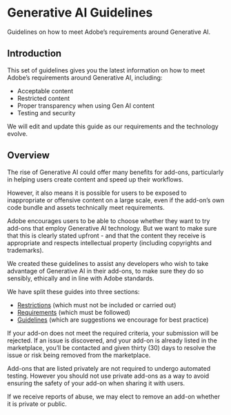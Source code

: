 # Generative AI Guidelines
Guidelines on how to meet Adobe’s requirements around Generative AI.

## Introduction
This set of guidelines gives you the latest information on how to meet Adobe’s requirements around Generative AI, including:

- Acceptable content
- Restricted content
- Proper transparency when using Gen AI content
- Testing and security

We will edit and update this guide as our requirements and the technology evolve.

## Overview
The rise of Generative AI could offer many benefits for add-ons, particularly in helping users create content and speed up their workflows.

However, it also means it is possible for users to be exposed to inappropriate or offensive content on a large scale, even if the add-on’s own code bundle and assets technically meet requirements.

Adobe encourages users to be able to choose whether they want to try add-ons that employ Generative AI technology. But we want to make sure that this is clearly stated upfront - and that the content they receive is appropriate and respects intellectual property (including copyrights and trademarks).

We created these guidelines to assist any developers who wish to take advantage of Generative AI in their add-ons, to make sure they do so sensibly, ethically and in line with Adobe standards.

We have split these guides into three sections:
- [Restrictions](./restrictions.md) (which must not be included or carried out)
- [Requirements](./requirements.md) (which must be followed)
- [Guidelines](./guidelines.md) (which are suggestions we encourage for best practice)

If your add-on does not meet the required criteria, your submission will be rejected. If an issue is discovered, and your add-on is already listed in the marketplace, you’ll be contacted and given thirty (30) days to resolve the issue or risk being removed from the marketplace.

Add-ons that are listed privately are not required to undergo automated testing. However you should not use private add-ons as a way to avoid ensuring the safety of your add-on when sharing it with users. 

If we receive reports of abuse, we may elect to remove an add-on whether it is private or public.
